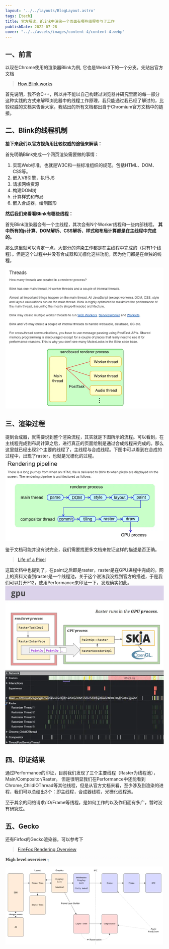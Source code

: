 ```yaml
---
layout: '../../layouts/BlogLayout.astro'
tags: [tech]
title: 官方解读，Blink中渲染一个页面有哪些线程参与了工作
publishDate: 2022-07-28
cover: "../../assets/images/content-4/content-4.webp"
---
```

## 一、前言
以现在Chrome使用的渲染器Blink为例, 它也是Webkit下的一个分支。先贴出官方文档
> [How Blink works](https://docs.google.com/document/d/1aitSOucL0VHZa9Z2vbRJSyAIsAz24kX8LFByQ5xQnUg/edit#)

首先说明，我不会C++，所以并不能以自己构建过浏览器并研究里面的每一部分这种实践的方式来解释浏览器中的线程工作原理，我只能通过我已经了解过的，比较权威的文档来告诉大家。我贴出的所有文档都出自于Chromium官方文档中的链接。

## 二、Blink的线程机制

**接下来我们以官方视角用比较权威的途径来解读：**

首先明确Blink完成一个网页渲染需要做的事情：
1. 实现Web标准，也就是W3C和一些标准组织的规范。包括HTML、DOM、CSS等。
2. 嵌入V8引擎，执行JS
3. 请求网络资源
4. 构建DOM树
5. 计算样式和布局
6. 嵌入合成器，绘制图形

**然后我们来看看Blink有哪些线程：**

首先Blink渲染器会有一个主线程，其次会有N个Worker线程和一些内部线程。
**其中所有的js计算、DOM解析、CSS解析、样式和布局计算都是在主线程中完成的。**

那么这里就可以肯定一点，大部分的渲染工作都是在主线程中完成的（只有1个线程）。但是这个过程中并没有合成器和光栅化这些功能，因为他们都是在单独的线程。

![image.png](../../assets/images/content-4/content-4-1.webp)

## 三、渲染过程

提到合成器，就需要说到整个渲染流程，其实就是下图所示的流程。可以看到，在主线程完成到布局计算之后，进行真正的页面绘制是通过合成线程来完成的。那么这里就已经出现2个主要的线程了，主线程与合成线程。下图中可以看到在合成的过程中，出现了raster，也就是光栅化的过程。
![image.png](../../assets/images/content-4/content-4-2.webp)

鉴于文档可能并没有说完全，我们需要找更多文档来佐证这样的描述是否正确。
> [Life of a Pixel](https://docs.google.com/presentation/d/1boPxbgNrTU0ddsc144rcXayGA_WF53k96imRH8Mp34Y/edit#slide=id.ga884fe665f_64_906)

这篇文档中也提到了，在paint之后即是raster，raster是在GPU进程中完成的。网上的资料又查到raster是一个线程池，关于这个说法我没找到官方的描述，于是我们可以打开F12，使用Performance来印证一下，发现确实如此。
![image.png](../../assets/images/content-4/content-4-3.webp)
![image.png](../../assets/images/content-4/content-4-4.webp)

## 四、印证结果

通过Performance的印证，目前我们发现了三个主要线程（Raster为线程池），Main/Compositor/Raster。
但是很明显我们在Performance中还能看到Chrome_ChildIOThread等其他线程，但是从官方文档来看，至少涉及到渲染的进程，我们可以总结出3个：即主线程，合成器线程，光栅化线程池。

至于其余的网络请求/IO/Frame等线程，是如何工作的以及作用面有多广，暂时没有研究过。

## 五、Gecko

还有Firfox的Gecko渲染器，可以参考下

> [FireFox Rendering Overview](https://firefox-source-docs.mozilla.org/gfx/RenderingOverview.html)

![image.png](../../assets/images/content-4/content-4-5.webp)